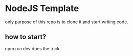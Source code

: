 # NodeJS Template
only purpose of this repo is to clone it and start writing code.

## how to start?
npm run dev does the trick
